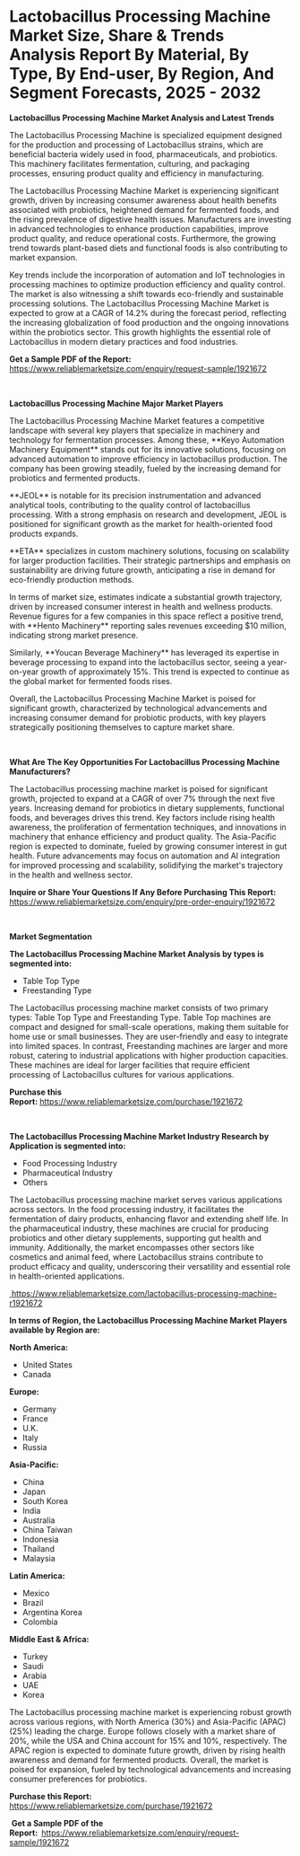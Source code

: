 <p><h1>Lactobacillus Processing Machine Market Size, Share & Trends Analysis Report By Material, By Type, By End-user, By Region, And Segment Forecasts, 2025 - 2032</h1></p><p><strong>Lactobacillus Processing Machine Market Analysis and Latest Trends</strong></p>
<p><p>The Lactobacillus Processing Machine is specialized equipment designed for the production and processing of Lactobacillus strains, which are beneficial bacteria widely used in food, pharmaceuticals, and probiotics. This machinery facilitates fermentation, culturing, and packaging processes, ensuring product quality and efficiency in manufacturing.</p><p>The Lactobacillus Processing Machine Market is experiencing significant growth, driven by increasing consumer awareness about health benefits associated with probiotics, heightened demand for fermented foods, and the rising prevalence of digestive health issues. Manufacturers are investing in advanced technologies to enhance production capabilities, improve product quality, and reduce operational costs. Furthermore, the growing trend towards plant-based diets and functional foods is also contributing to market expansion.</p><p>Key trends include the incorporation of automation and IoT technologies in processing machines to optimize production efficiency and quality control. The market is also witnessing a shift towards eco-friendly and sustainable processing solutions. The Lactobacillus Processing Machine Market is expected to grow at a CAGR of 14.2% during the forecast period, reflecting the increasing globalization of food production and the ongoing innovations within the probiotics sector. This growth highlights the essential role of Lactobacillus in modern dietary practices and food industries.</p></p>
<p><strong>Get a Sample PDF of the Report:&nbsp;</strong> <a href="https://www.reliablemarketsize.com/enquiry/request-sample/1921672?utm_campaign=2520&utm_medium=2&utm_source=Github&utm_content=ia&utm_term=12042025&utm_id=lactobacillus-processing-machine">https://www.reliablemarketsize.com/enquiry/request-sample/1921672</a></p>
<p>&nbsp;</p>
<p><strong>Lactobacillus Processing Machine Major Market Players</strong></p>
<p><p>The Lactobacillus Processing Machine Market features a competitive landscape with several key players that specialize in machinery and technology for fermentation processes. Among these, **Keyo Automation Machinery Equipment** stands out for its innovative solutions, focusing on advanced automation to improve efficiency in lactobacillus production. The company has been growing steadily, fueled by the increasing demand for probiotics and fermented products.</p><p>**JEOL** is notable for its precision instrumentation and advanced analytical tools, contributing to the quality control of lactobacillus processing. With a strong emphasis on research and development, JEOL is positioned for significant growth as the market for health-oriented food products expands.</p><p>**ETA** specializes in custom machinery solutions, focusing on scalability for larger production facilities. Their strategic partnerships and emphasis on sustainability are driving future growth, anticipating a rise in demand for eco-friendly production methods.</p><p>In terms of market size, estimates indicate a substantial growth trajectory, driven by increased consumer interest in health and wellness products. Revenue figures for a few companies in this space reflect a positive trend, with **Hento Machinery** reporting sales revenues exceeding $10 million, indicating strong market presence.</p><p>Similarly, **Youcan Beverage Machinery** has leveraged its expertise in beverage processing to expand into the lactobacillus sector, seeing a year-on-year growth of approximately 15%. This trend is expected to continue as the global market for fermented foods rises.</p><p>Overall, the Lactobacillus Processing Machine Market is poised for significant growth, characterized by technological advancements and increasing consumer demand for probiotic products, with key players strategically positioning themselves to capture market share.</p></p>
<p>&nbsp;</p>
<p><strong>What Are The Key Opportunities For Lactobacillus Processing Machine Manufacturers?</strong></p>
<p><p>The Lactobacillus processing machine market is poised for significant growth, projected to expand at a CAGR of over 7% through the next five years. Increasing demand for probiotics in dietary supplements, functional foods, and beverages drives this trend. Key factors include rising health awareness, the proliferation of fermentation techniques, and innovations in machinery that enhance efficiency and product quality. The Asia-Pacific region is expected to dominate, fueled by growing consumer interest in gut health. Future advancements may focus on automation and AI integration for improved processing and scalability, solidifying the market's trajectory in the health and wellness sector.</p></p>
<p><strong>Inquire or Share Your Questions If Any Before Purchasing This Report:</strong> <a href="https://www.reliablemarketsize.com/enquiry/pre-order-enquiry/1921672?utm_campaign=2520&utm_medium=2&utm_source=Github&utm_content=ia&utm_term=12042025&utm_id=lactobacillus-processing-machine">https://www.reliablemarketsize.com/enquiry/pre-order-enquiry/1921672</a></p>
<p>&nbsp;</p>
<p><strong>Market Segmentation</strong></p>
<p><strong>The Lactobacillus Processing Machine Market Analysis by types is segmented into:</strong></p>
<p><ul><li>Table Top Type</li><li>Freestanding Type</li></ul></p>
<p><p>The Lactobacillus processing machine market consists of two primary types: Table Top Type and Freestanding Type. Table Top machines are compact and designed for small-scale operations, making them suitable for home use or small businesses. They are user-friendly and easy to integrate into limited spaces. In contrast, Freestanding machines are larger and more robust, catering to industrial applications with higher production capacities. These machines are ideal for larger facilities that require efficient processing of Lactobacillus cultures for various applications.</p></p>
<p><strong>Purchase this Report:&nbsp;</strong><a href="https://www.reliablemarketsize.com/purchase/1921672?utm_campaign=2520&utm_medium=2&utm_source=Github&utm_content=ia&utm_term=12042025&utm_id=lactobacillus-processing-machine">https://www.reliablemarketsize.com/purchase/1921672</a></p>
<p>&nbsp;</p>
<p><strong>The Lactobacillus Processing Machine Market Industry Research by Application is segmented into:</strong></p>
<p><ul><li>Food Processing Industry</li><li>Pharmaceutical Industry</li><li>Others</li></ul></p>
<p><p>The Lactobacillus processing machine market serves various applications across sectors. In the food processing industry, it facilitates the fermentation of dairy products, enhancing flavor and extending shelf life. In the pharmaceutical industry, these machines are crucial for producing probiotics and other dietary supplements, supporting gut health and immunity. Additionally, the market encompasses other sectors like cosmetics and animal feed, where Lactobacillus strains contribute to product efficacy and quality, underscoring their versatility and essential role in health-oriented applications.</p></p>
<p><a href="https://www.reliablemarketsize.com/lactobacillus-processing-machine-r1921672?utm_campaign=2520&utm_medium=2&utm_source=Github&utm_content=ia&utm_term=12042025&utm_id=lactobacillus-processing-machine">&nbsp;https://www.reliablemarketsize.com/lactobacillus-processing-machine-r1921672</a></p>
<p><strong>In terms of Region, the Lactobacillus Processing Machine Market Players available by Region are:</strong></p>
<p>
    <p> <strong> North America: </strong>
        <ul>
            <li>United States</li>
            <li>Canada</li>
        </ul>
        </p> 
    <p> <strong> Europe: </strong>
        <ul>
            <li>Germany</li>
            <li>France</li>
            <li>U.K.</li>
            <li>Italy</li>
            <li>Russia</li>
        </ul>
        </p> 
    <p> <strong> Asia-Pacific: </strong>
        <ul>
            <li>China</li>
            <li>Japan</li>
            <li>South Korea</li>
            <li>India</li>
            <li>Australia</li>
            <li>China Taiwan</li>
            <li>Indonesia</li>
            <li>Thailand</li>
            <li>Malaysia</li>
        </ul>
        </p> 
    <p> <strong> Latin America: </strong>
        <ul>
            <li>Mexico</li>
            <li>Brazil</li>
            <li>Argentina Korea</li>
            <li>Colombia</li>
        </ul>
        </p> 
    <p> <strong> Middle East & Africa: </strong>
        <ul>
            <li>Turkey</li>
            <li>Saudi</li>
            <li>Arabia</li>
            <li>UAE</li>
            <li>Korea</li>
        </ul>
    </p>
    </p>
<p><p>The Lactobacillus processing machine market is experiencing robust growth across various regions, with North America (30%) and Asia-Pacific (APAC) (25%) leading the charge. Europe follows closely with a market share of 20%, while the USA and China account for 15% and 10%, respectively. The APAC region is expected to dominate future growth, driven by rising health awareness and demand for fermented products. Overall, the market is poised for expansion, fueled by technological advancements and increasing consumer preferences for probiotics.</p></p>
<p><strong>Purchase this Report: </strong><a href="https://www.reliablemarketsize.com/purchase/1921672?utm_campaign=2520&utm_medium=2&utm_source=Github&utm_content=ia&utm_term=12042025&utm_id=lactobacillus-processing-machine">https://www.reliablemarketsize.com/purchase/1921672</a></p>
<p>&nbsp;<strong>Get a Sample PDF of the Report:&nbsp;&nbsp;</strong><a href="https://www.reliablemarketsize.com/enquiry/request-sample/1921672?utm_campaign=2520&utm_medium=2&utm_source=Github&utm_content=ia&utm_term=12042025&utm_id=lactobacillus-processing-machine">https://www.reliablemarketsize.com/enquiry/request-sample/1921672</a></p>
<p><strong></strong></p>
<p><p></p><p></p><p></p></p>